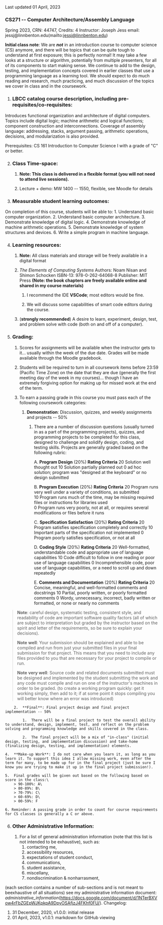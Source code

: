 Last updated 01 April, 2023

### CS271 -- Computer Architecture/Assembly Language
Spring 2023, CRN: 44747, Credits: 4 Instructor: Joseph Jess email: jessj\@linnbenton.edu(mailto:jessj@linnbenton.edu)

**Initial class note**: We are ***not*** in an introduction course to
computer science (CS) anymore, and there will be topics that can be
quite tough to understand at first exposure; this is perfectly normal!
It may take a few looks at a structure or algorithm, potentially from
multiple presenters, for all of its components to start making sense. We
continue to add to the design, testing, and implementation concepts
covered in earlier classes that use a programming language as a learning
tool. We should expect to do much reading and research, much practicing,
and much discussion of the topics we cover in class and in the
coursework.

1. ### LBCC catalog course description, including pre-requisites/co-requisites:

Introduces functional organization and architecture of digital computers. Topics include digital logic; machine arithmetic and logical functions; component construction and interconnections. Coverage of assembly language: addressing, stacks, argument passing, arithmetic operations, decisions, and modularization is also provided.

Prerequisites: CS 161 Introduction to Computer Science I with a grade of \"C\" or better.

2.  ### Class Time-space:

    1.  **Note: This class is delivered in a flexible format (you will not need to attend live sessions).**

    2.  Lecture + demo: MW 1400 -- 1550, flexible, see Moodle for details

3.  ### Measurable student learning outcomes:

On completion of this course, students will be able to:
    1.  Understand basic computer organization.
    2.  Understand basic computer architecture.
    3.  Demonstrate knowledge of digital logic.
    4.  Demonstrate knowledge of machine arithmetic operations.
    5.  Demonstrate knowledge of system structures and devices.
    6.  Write a simple program in machine language.

4.  ### Learning resources:

    1.  **Note:** All class materials and storage will be freely available in a digital format

    2.  *The Elements of Computing Systems*
        Authors: Noam Nisan and Shimon Schocken
        ISBN-13: 978-0-262-64068-8
        Publisher: MIT Press
        **(Note: the book chapters are freely available online and shared in my course materials)**

        1.  I recommend the IDE **VSCode**; most editors would be fine.

        2.  We will discuss some capabilities of smart code editors during the course.

    3. (**strongly recommended**) A desire to learn, experiment, design, test, and problem solve with code (both on and off of a computer).

5.  ### Grading:

    1. Scores for assignments will be available when the instructor gets to it... usually within the week of the due date. Grades will be made available through the Moodle gradebook.

    2. Students will be required to turn in all coursework items before 23:59 (Pacific Time Zone) on the date that they are due (generally the first meeting day of the week in my courses)\... though I have an extremely forgiving option for making up for missed work at the end of the term.

    3. To earn a passing grade in this course you must pass each of the following coursework categories:

        1.  **Demonstration**: Discussion, quizzes, and weekly assignments and projects -- 50%

            1.  There are a number of discussion questions (usually turned in as a part of the programming projects), quizzes, and programming projects to be completed for this class, designed to challenge and solidify design, coding, and testing skills.
                Projects are generally graded based on the following rubric:

                A.  **Program Design** (20%)
                    **Rating Criteria**
                    20 Solution well thought out
                    10 Solution partially planned out
                    0 ad hoc solution; program was "designed at the keyboard" or no design submitted

                B.  **Program Execution** (20%)
                    **Rating Criteria**
                    20 Program runs very well under a variety of conditions, as submitted\
                    10 Program runs much of the time, may be missing required files or instructions for libraries used\
                    0 Program runs very poorly, not at all, or requires several modifications or files before it runs

                C.  **Specification Satisfaction** (20%)
                    **Rating Criteria**
                    20 Program satisfies specification completely and correctly
                    10 Important parts of the specification not implemented
                    0 Program poorly satisfies specification, or not at all

                D.  **Coding Style** (20%)
                    **Rating Criteria**
                    20 Well-formatted, understandable code and appropriate use of language capabilities
                    10 Code difficult to follow in one reading or poor use of language capabilities
                    0 Incomprehensible code, poor use of language capabilities, or a need to scroll up and down repeatedly

                E.  **Comments and Documentation** (20%)
                    **Rating Criteria**
                    20 Concise, meaningful, and well-formatted comments and docstrings
                    10 Partial, poorly written, or poorly formatted comments
                    0 Wordy, unnecessary, incorrect, badly written or formatted, or none or nearly no comments

> **Note**: careful design, systematic testing, consistent style, and readability of code are important software quality factors (all of which are subject to interpretation but graded by the instructor based on the spirit and letter of the requirements, so be sure to explain your decisions).
>
>  **Note** **well**: Your submission should be explained and able to be compiled and run from just your submitted files in your final submission for that project. This means that you need to include any files provided to you that are necessary for your project to compile or run.
>
> **Note** **very well**: Source code and related documents submitted must be designed and implemented by the student submitting the work and any code must compile and run on one of the instructor\'s machines in order to be graded. (to create a working program quickly: get it working simply, then add to it; if at some point it stops compiling you will better know where an error was introduced)

        2.  **Final**: Final project design and final project implementation -- 50%

            1.  There will be a final project to test the overall ability to understand, design, implement, test, and reflect on the problem solving and programming knowledge and skills covered in the class.

            2.  The final project will be a mix of "in-class" (initial design, testing, and implementation discussion) and take-home (finalizing design, testing, and implementation) elements.

    4.  **Make-up Work**: I do not care when you learn it, as long as you learn it. To support this idea I allow missing work, even after the term for many, to be made up for in the final project (just be sure I know you are trying to make it up in the final project submission!).

    5.  Final grades will be given out based on the following based on score in the class:\
        > 90-100%: A\
        > 80-89%: B\
        > 70-79%: C\
        > 60-69%: D\
        > 00-59%: F

    6. Reminder: A passing grade in order to count for course requirements for CS classes is generally a C or above.

6.  ### Other Administrative Information:

    1. For a list of general administration information (note that this list is not intended to be exhaustive), such as:
        1.  contacting me,
        2.  accessibility resources,
        3.  expectations of student conduct,
        4. communications,
        5. student assistance,
        6. miscellany,
        7. nondiscrimination & nonharrasment,

(each section contains a number of sub-sections and is not meant to beexhaustive of all situations)
see my administrative information document:
*administrative\_information*(https://docs.google.com/document/d/1NTerBXVow4rFbZGEpWJKpkpA9DpyOSAfjzJ4FKhf0FU/).
Changelog:
1.  31 December, 2020, v1.0.0: initial release
2.  01 April, 2023, v1.0.1: markdown for GitHub viewing
